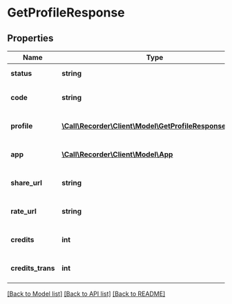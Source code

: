 # GetProfileResponse

## Properties
Name | Type | Description | Notes
------------ | ------------- | ------------- | -------------
**status** | **string** |  | [default to '']
**code** | **string** |  | [optional] [default to '']
**profile** | [**\Call\Recorder\Client\Model\GetProfileResponseProfile**](GetProfileResponseProfile.md) |  | [optional] [default to '']
**app** | [**\Call\Recorder\Client\Model\App**](App.md) |  | [optional] [default to 'rec']
**share_url** | **string** |  | [optional] [default to '']
**rate_url** | **string** |  | [optional] [default to '']
**credits** | **int** |  | [optional] [default to '']
**credits_trans** | **int** |  | [optional] [default to '']

[[Back to Model list]](../README.md#documentation-for-models) [[Back to API list]](../README.md#documentation-for-api-endpoints) [[Back to README]](../README.md)


